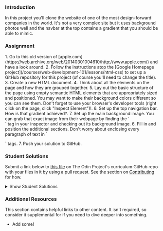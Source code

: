 ### Introduction

In this project you'll clone the website of one of the most design-forward companies in the world. It's not a very complex site but it uses background photos well and the navbar at the top contains a gradient that you should be able to mimic.

### Assignment

<div class="lesson-content__panel" markdown="1">
1. Go to this old version of [apple.com](https://web.archive.org/web/20140301004610/http://www.apple.com/) and have a look around.
2. Follow the instructions atop the [Google Homepage project](/courses/web-development-101/lessons/html-css) to set up a GitHub repository for this project (of course you'll need to change the title).
3. Create a new HTML document.
4. Think about all the elements on the page and how they are grouped together.
5. Lay out the basic structure of the page using empty semantic HTML elements that are appropriately sized and positioned.  You may want to make their background colors different so you can see them.  Don't forget to use your browser's developer tools (right click on the page, click "Inspect Element")!.
6. Set up the top navigation bar.  How is that gradient achieved?.
7. Set up the main background image.  You can grab that exact image from their webpage by finding the `<section class="hero">` tag in your inspector and checking out its background image.
6. Fill in and position the additional sections.  Don't worry about enclosing every paragraph of text in `<p>` tags.
7. Push your solution to GitHub.
</div>

### Student Solutions

Submit a link below to [this file](https://github.com/TheOdinProject/curriculum/blob/master/html_css/project_backgrounds.md) on The Odin Project's curriculum GitHub repo with your files in it by using a pull request. See the section on [Contributing](http://github.com/TheOdinProject/curriculum/blob/master/contributing.md) for how.

<details markdown="block">
  <summary> Show Student Solutions </summary>

* Add your solution below this line!
* [Rizwan's Solution](https://github.com/xRizwan/old-apple-clone) - [View in Browser](https://xrizwan.github.io/old-apple-clone/)
* [CodingCop's Solution](https://github.com/cleve703/apple_homepage) - [View in Browser](http://htmlpreview.github.io/?https://github.com/cleve703/apple_homepage/blob/master/index.html)
* [irlgabriel's Solution](https://github.com/irlgabriel/apple-copy) - [View in Browser](https://irlgabriel.github.io/apple-copy/)
* [Hiro's Solution](https://github.com/hrmtk/old-apple-clone) - [View in Browser](https://hrmtk.github.io/old-apple-clone/)
* [Christian's Solution](https://github.com/rueeazy/apple-clone) - [View in Browser](https://rueeazy.github.io/apple-clone/)
* [hnguye's Solution](https://github.com/hnguye/apple-2012-clone) - [View in Browser](https://hnguye.github.io/apple-2012-clone/)
* [Ideopunk's Solution](https://github.com/Ideopunk/background-practice/) - [View in Browser](https://ideopunk.github.io/background-practice/index.html)
* [Lamia's Solution](https://github.com/LamiaSristy/Apple-clone) - [View in Browser](https://raw.githack.com/LamiaSristy/Apple-clone/feature1/index.html)
* [Alex Zambrano's Solution](https://github.com/Alexoid1/Building-with-Backgrounds-and-Gradients) - [View in Browser](https://alexoid1.github.io/Building-with-Backgrounds-and-Gradients/)
* [Kevin Alves's Solution](https://github.com/kevdeveloper/Apple-project) - [View in Browser](https://rawcdn.githack.com/Kevinalvesdev/Apple-project/92947866fac4fa7c9fcd92cbc9798897b3d0e898/index.html)
* [Lucas Bide's Solution](https://github.com/Lucas-Bide/odin-old-apple) - [View in Browser](https://lucas-bide.github.io/odin-old-apple/index)
* [Run After's Solution](https://github.com/run-after/mock-apple) - [View in Browser](https://run-after.github.io/mock-apple/)
* [descholar's Solution](https://github.com/rahalrazika/apple-old-webpage) - [View in Browser](https://raw.githack.com/rahalrazika/apple-old-webpage/add-apple-webpage/index.html)
* [Alexander Nitiola's Solution](https://github.com/TheCre8tor/apple_old_website) - [View in Browser](https://thecre8tor.github.io/apple_old_website/)
* [skele-666's Solution](https://github.com/skele-666/old-apple-page) - [View in Browser](https://skele-666.github.io/old-apple-page/)
* [Stanley Enow Lekunze's Solution](https://github.com/happiguru/apple.com/tree/apple.com-feature-branch) - [View in Browser](https://rawcdn.githack.com/happiguru/apple.com/c06209f7c6482e81596da43635ef164b4eec23ee/index.html)
* [Witah Georjane's Solution](https://github.com/Georjane/Apple-Website-Webpage.git) - [View in Browser](https://raw.githack.com/Georjane/Apple-Website-Webpage/Apple_Landing_Page/index.html)
* [Adil-Bub's Solution](https://github.com/Adil-Bub/OldApple-2014) - [View in Browser](https://adil-bub.github.io/OldApple-2014/)
* [Christopher Amanor's Solution](https://github.com/krys2fa/apple.com-homepage-clone) - [View in Browser](https://rawcdn.githack.com/krys2fa/apple.com-homepage-clone/1f3506f12a73a8735c50795f5a06aeea6153b982/index.html)
* [Evanson Igiri's Solution](https://github.com/evansinho/Apple.com-clone) - [View in Browser](https://raw.githack.com/evansinho/Apple.com-clone/apple-clone/index.html)
* [Andres Ruiz's Solution](https://github.com/Andrsrz/appledotcome-clone) - [View in Browser](https://andrsrz.github.io/appledotcome-clone/)
* [Yiğit's Solution](https://github.com/yigitm/Apple-Clone) - [View in Browser](https://yigitm.github.io/Apple-Clone/)
* [Haroon Abdulrazaq's Solution](https://github.com/Haroonabdulrazaq/Apple_Clone) - [View in Browser](https://haroonabdulrazaq.github.io/Apple_Clone/)
* [Jose Salvador's Solution](https://github.com/Jsalvadorpp/old-apple-page) - [View in Browser](https://jsalvadorpp.github.io/old-apple-page/)
* [kaliberpoziomka's Solution](https://github.com/kaliberpoziomka/apple-clone) - [View in Browser](https://kaliberpoziomka.github.io/apple-clone/)
* [Uduak Essien's Solution](https://acushlakoncept.github.io/old_version_apple/) - [View in Browser](https://github.com/acushlakoncept/old_version_apple)
* [Mikael's Solution](https://github.com/Mikearaya/apple-clone) - [View in Browser](https://mikearaya.github.io/apple-clone)
* [Julio's Solution](https://github.com/julio22b/backgrounds-gradients) - [View in Browser](https://julio22b.github.io/backgrounds-gradients/)
* [Rarysson's Solution](https://github.com/rarysson/apple-page-clone) - [View in Browser](https://rarysson.github.io/apple-page-clone/)
* [Johongirr's Solution](https://github.com/Johongirr/apple-clone) - [View in Browser](https://johongirr.github.io/apple-clone/)
* [Estela's Solution](https://estelajimero.github.io/building-background/) - [View in Browser](https://estelajimero.github.io/building-background/)
* [ikraamg's Solution](https://github.com/ikraamg/apple.com-clone) - [View in Browser](https://ikraamg.github.io/apple.com-clone/)
* [Igorashs's Solution](https://github.com/igorashs/building-with-backgrounds-and-gradients) - [View in Browser](https://igorashs.github.io/building-with-backgrounds-and-gradients/)
* [Basskip's Solution](https://github.com/Basskip/backgrounds-and-gradients) - [View in Browser](http://basskip.com/backgrounds-and-gradients/)
* [Carlos Anriquez's Solution](https://github.com/canriquez/backgrounds-gradients) - [View in Browser](https://canriquez.github.io/backgrounds-gradients/)
* [Ivancito's Solution](https://github.com/fivan18/apple-clone) - [View in Browser](https://fivan18.github.io/apple-clone/)
* [Katarzyna Kaswen-Wilk's Solution](https://github.com/kikupiku/apple-page-copy) - [View in Browser](https://kikupiku.github.io/apple-page-copy/)
* [Leticia's Solution](https://github.com/gradiva/odin-fullstack-javascript/tree/master/03-HTML_and_CSS/03-CSS/02-Backgrounds_and_Gradients) - [View in Browser](https://gradiva.github.io/backgrounds-and-gradients/)
* [Raiko's Solution](https://github.com/Cypher0/odin-backgrounds-gradients) - [View in Browser](https://cypher0.github.io/odin-backgrounds-gradients/)
* [Braxton Lemmon's Solution](https://github.com/braxtonlemmon/apple-clone) - [View in Browser](https://braxtonlemmon.github.io/apple-clone/)
* [David Auza's Solution](https://github.com/davidauza-engineer/Building-with-Backgrounds-and-Gradients) - [View in Browser](https://davidauza-engineer.github.io/Building-with-Backgrounds-and-Gradients/)
* [Muhammad Ahmad's Solution](https://github.com/thisisMAhmad/apple-homepage) - [View in Browser](https://thisismahmad.github.io/apple-homepage/)
* [Kevin Vuong's Solution](https://github.com/fffear/apple-clone) - [View in Browser](https://fffear.github.io/apple-clone/)
* [Gabriel's Solution](https://github.com/gabytzubaws/old-apple-odin) - [View in Browser](https://gabytzubaws.github.io/old-apple-odin/)
* [Solodov's Solution](https://github.com/solodov-dev/top-apple/) - [View in Browser](https://solodov-dev.github.io/top-apple/)
* [Oluka Denis's Solution](https://github.com/OlukaDenis/Apple-Clone) - [View in Browser](https://rawcdn.githack.com/OlukaDenis/Apple-Clone/b48760e8c8391405f512d89738dbbc5a074aac61/index.html)
* [David Tan's Solution](https://github.com/davecmd/apple-old-webpage-replica) - [View in Browser](https://davecmd.github.io/apple-old-webpage-replica/)
* [Carmine Grossi's Solution](https://github.com/cgrossi/odinproject-apple-clone) - [View in Browser](https://cgrossi.github.io/odinproject-apple-clone/)
* [Eapen's Solution](https://github.com/eapenzacharias/backgrounds-gradients) - [View in Browser](https://eapenzacharias.github.io/backgrounds-gradients/)
* [Benjamin Poore's Solution](https://github.com/bpoore0614/apple-project) - [View in Browser](https://bpoore0614.github.io/apple-project/)
* [bcikota's Solution](https://github.com/bcikota/apple) - [View in Browser](https://bcikota.github.io/apple/)
* [Ohlie's Solution](https://github.com/lco1220/apple_bg-gradients) - [View in Browser](https://lco1220.github.io/apple_bg-gradients/)
* [Bola Buari's Solution](https://github.com/bolah2009/apple-clone) - [View in Browser](https://bolah2009.github.io/apple-clone/)
* [Jason McKee's Solution](https://github.com/jttmckee/odin-apple) - [View in Browser](https://jttmckee.github.io/odin-apple/)
* [Bojo's Solution](https://github.com/BojoZahariev/Apple-old) - [View in Browser](https://bojozahariev.github.io/Apple-old/)
* [Ricala's Solution](https://github.com/Ricala/apple-mock-page) - [View in Browser](https://ricala.github.io/apple-mock-page/)
* [ARaut9's Solution](https://github.com/ARaut9/apple.com_old) - [View in Browser](https://araut9.github.io/apple.com_old/)
* [N00bG1rl's Solution](https://github.com/N00bG1rl/apple-archive) - [View in Browser](https://n00bg1rl.github.io/apple-archive/)
* [Max Garber's Solution](https://github.com/bubblebooy/Odin-HTML5andCSS3) - [View in Browser](https://bubblebooy.github.io/Odin-HTML5andCSS3/apple.html)
* [Chris MacSwan's Solution](https://github.com/cmacswan07/apple_page) - [View in Browser](https://cmacswan07.github.io/apple_page/index.html)
* [Javier Machin's Solution](https://github.com/Javier-Machin/apple-site) - [View in Browser](https://javier-machin.github.io/apple-site/)
* [Yakherder's Solution](https://github.com/yakherder614/Apple-clone) - [View in Browser]( https://yakherder614.github.io/Apple-clone/)
* [SarfrazAnjum's Solution](https://github.com/SarfrazAnjum/TOP_Building-with-Backgrounds-and-Gradients) - [View in Browser](https://sarfrazanjum.github.io/TOP_Building-with-Backgrounds-and-Gradients/)
* [nmac's Solution](https://github.com/nmacawile/old-apple-layout) - [Preview](https://htmlpreview.github.io/?https://github.com/nmacawile/old-apple-layout/blob/master/index.html)
* [Henry Kirya's](https://github.com/harrika/appo) - [View in Browser](https://harrika.github.io/appo/)
* [joaoag's Solution](https://github.com/joaoag/google-homepage) - [View in Browser](https://joaoag.github.io/google-homepage/)
* [theghall's Solution](https://github.com/theghall/odin-apple) - [View in Browser](https://theghall.github.io/odin-apple/)
* [Jmooree30's Solution](https://github.com/jmooree30/apple-clone) - [View in Browser](https://jmooree30.github.io/apple-clone/)
* [Jonathan Yiv's Solution](https://github.com/JonathanYiv/old-apple-homepage) - [View in Browser](http://jonathanyiv.com/old-apple-homepage/)
* [yilmazgunalp's Solution](https://github.com/yilmazgunalp/apple) - [View in Browser](https://yilmazgunalp.github.io/apple)
* [Justine's Solution](https://github.com/justinemar/justinemar.github.io/tree/master/apple) - [View in Browser](https://justinemar.github.io/apple/)
* [Jeff's Solution](https://github.com/jmbothe/apple-landing-page) - [View in Browser](https://jmbothe.github.io/apple-landing-page/)
* [Andrew’s Solution](https://github.com/andrewr224/backgrounds_project) - [View in Browser](https://andrewr224.github.io/backgrounds_project/)
* [Axel’s Solution](https://github.com/afuh/appel) - [View in Browser](https://afuh.github.io/appel/)
* [Rhys B's Solution](https://github.com/105ron/apple) - [View in Browser](https://105ron.github.io/apple/)
* [Pawel R's Solution](https://github.com/PawelRokosz/apple-homepage) - [View in Browser](https://htmlpreview.github.io/?https://github.com/PawelRokosz/apple-homepage/blob/master/index.html)
* [Jason Ellis's Solution](https://github.com/jason-ellis/apple-homepage) - [View in Browser](http://htmlpreview.github.io/?https://github.com/jason-ellis/apple-homepage/blob/master/index.html)
* [Shouvik Roy's Solution](https://github.com/royshouvik/applehome) - [View in Browser](http://htmlpreview.github.io/?https://github.com/royshouvik/applehome/blob/master/index.html)
* [Meher Chandan's Solution](https://github.com/meherchandan/Apple_Project) - [View in Browser](http://htmlpreview.github.io/?https://github.com/meherchandan/Apple_Project/blob/master/Index.html)
* [Devon's Solution](https://github.com/defitjo/backgrounds-and-gradients) - [View in Browser](https://defitjo.github.io/backgrounds-and-gradients/)
* [Artur Janik's Solution](https://github.com/ArturJanik/ProjectApple) - [View in Browser](http://htmlpreview.github.io/?https://github.com/ArturJanik/ProjectApple/blob/master/index2.html)
* [Ryan Jordan's Solution](https://github.com/krjordan/odin-project/tree/master/apple-project) - [View in Browser](http://htmlpreview.github.io/?https://github.com/krjordan/odin-project/tree/master/apple-project/index.html)
* [Hailey Foster's Solution](https://github.com/hmfoster/apple-backgrounds.git) - [View in Browser](http://htmlpreview.github.io/?https://github.com/hmfoster/apple-backgrounds/blob/master/index.html)
* [Frank Peelen's Solution](https://github.com/FrankPeelen/Apple-CSS) - [View in Browser](https://rawgit.com/FrankPeelen/Apple-CSS/master/index.html)
* [AyeSea's Solution](https://github.com/AyeSea/apple-homepage) - [View in Browser](https://htmlpreview.github.io/?https://github.com/AyeSea/apple-homepage/blob/master/index.html)
* [AtActionPark's Solution](https://github.com/AtActionPark/odin_backgrounds_and_gradients) - [View in Browser](https://htmlpreview.github.io/?https://github.com/AtActionPark/odin_backgrounds_and_gradients/blob/master/main.html)
* [Voreny's Solution](https://github.com/Gelio/apple-homepage) - [View in Browser](http://gelio.github.io/apple-homepage/)
* [Dusan Milosavljevic's Solution](https://github.com/dusanmilosavljevic1624/Project-Backgrounds-and-Gradients) - [View in Browser](http://dusanmilosavljevic1624.github.io/Project-Backgrounds-and-Gradients/)
* [Noman karim's Solution](https://github.com/nomankarim/apple.com) - [View in Browser](https://htmlpreview.github.io/?https://github.com/nomankarim/apple.com/blob/master/index.html)
* [Cameron Kelley's Solution](https://github.com/cameronjkelley/the_odin_project/tree/master/html5_css3/apple-homepage) - [View in Browser](https://htmlpreview.github.io/?https://github.com/cameronjkelley/the_odin_project/blob/master/html5_css3/apple-homepage/index.html)
* [Luke Walker's Solution](https://github.com/ubershibs/odin-html-css/tree/master/apple) - [View in Browser](https://htmlpreview.github.io/?https://github.com/ubershibs/odin-html-css/blob/master/apple/index.html)
* [cdouglass's Solution](https://github.com/cdouglass/odin-project-exercises/blob/master/html-css/backgrounds-and-gradients/touchstone.html) cloning [http://touchstonejs.io/](http://touchstonejs.io/) - [View in Browser](https://htmlpreview.github.io/?https://github.com/cdouglass/odin-project-exercises/blob/master/html-css/backgrounds-and-gradients/touchstone.html)
* [Miguel Herrera's Solution](https://github.com/migueloherrera/apple) - [View in Browser](https://htmlpreview.github.io/?https://github.com/migueloherrera/apple/blob/master/index.html)
* [J-kaizen's Solution](https://github.com/J-kaizen/TheOdinProject/tree/master/HTML_CSS/gradients) - [View in Browser](https://htmlpreview.github.io/?https://github.com/J-kaizen/TheOdinProject/blob/master/HTML_CSS/gradients/index.html)
* [csrail's Solution](https://github.com/csrail/apple-mock) - [View in Browser](https://rawgit.com/csrail/apple-mock/master/index.html)
* [Paul Shonk's Solution](https://github.com/pshonk/apple)
* [cindygao93's Solution](https://github.com/cindygao93/google-homepage) - [View in Browser](https://cindygao93.github.io/google-homepage/)
* [David Chapman's Solution](https://github.com/davidchappy/odin_training_projects/tree/master/html-backgrounds-gradients
) - [View in Browser](https://davidchappy.github.io/html-backgrounds-gradients/)
* [Flint Mayers' Solution](https://github.com/FlintMayers/Backgrounds-and-Gradients-with-Apple) - [View in Browser](https://flintmayers.github.io/Backgrounds-and-Gradients-with-Apple-/)
* [Daunenok's Solution](https://github.com/daunenok/apple) - [View in Browser](https://daunenok.github.io/apple/)
* [Austin's Solution](https://github.com/CouchofTomato/apple-clone)
* [Beth Rathbone's Solution](https://github.com/bethrath/apple-homepage) - [View in Browser](http://htmlpreview.github.io/?https://github.com/bethrath/apple-homepage/blob/master/index.html)
* [Leah Xia's Solution](https://github.com/LeahXia/apple.git) - [View in Browser](https://leahxia.github.io/apple/)
* [husein's Solution](https://github.com/hosghf/apple-page-rubuild) - [View in Browser](https://htmlpreview.github.io/?https://github.com/hosghf/apple-page-rubuild/blob/master/index.html)
* [Adonias Dantas's Solution](https://github.com/adoniasdantas/apple-homepage) - [View in Browser](https://adoniasdantas.github.io/apple-homepage/)
* [Neil Cudden's Solution](https://github.com/ncud4bloc/Apple/) - [View in Browser](https://ncud4bloc.github.io/Apple/HTML/index.html)
* [Paul McGarry's Solution](https://github.com/thiswillhavetodo/apple-background-images) - [View in Browser](https://thiswillhavetodo.github.io/apple-background-images/index.html)
* [DV's Solution](https://github.com/dvislearning/odin-apple-clone) - [View in Browser](https://htmlpreview.github.io/?https://github.com/dvislearning/odin-apple-clone/blob/master/index.html)
* [Francisco Carlos's Solution](https://github.com/fcarlosdev/apple-old-layout) - [View in Browser](https://fcarlosdev.github.io/apple-old-layout/)
* [Mike Smith's Solution](https://github.com/MikeSS281986/Old-School-Apple-Page) - [View in Browser](https://mikess281986.github.io/Old-School-Apple-Page/)
* [Elena's Solution](https://github.com/elena-sam/css-backgrounds) - [View in Browser](https://elena-sam.github.io/css-backgrounds/)
* [Punnadittr's Solution](https://github.com/punnadittr/apple-home) - [View in Browser](https://punnadittr.github.io/apple-home/)
* [aznafro's Solution](https://github.com/aznafro/apple) - [View in Browser](https://aznafro.github.io/apple/)
* [Areeba's Solution](https://github.com/AREEBAISHTIAQ/Apple-homepage) - [View in Browser](https://areebaishtiaq.github.io/Apple-homepage/)
* [Taylor J's Solution](https://github.com/taylorjohannsen/applemockup) - [View in Browser](https://taylorjohannsen.github.io/applemockup/)
* [Ghassan's Solution](https://github.com/GT001/TOP-Apple.com-Clone) - [View in Browser](https://gt001.github.io/TOP-Apple.com-Clone/)
* [Doris's Solution](https://github.com/dsmchen/apple-homepage) - [View in Browser](https://dsmchen.github.io/apple-homepage/)
* [Kelvin L's Solution](https://github.com/kelvin8773/apple-homepage) - [View in Browser](https://kelvin8773.github.io/apple-homepage/)
* [Antonio Marcos's Solution](https://github.com/AMarcosCastelo/apple-clone-homepage) - [View in Browser](https://amarcoscastelo.github.io/apple-clone-homepage/)
* [Carlos Del Real's Solution](https://github.com/carloshdelreal/Building-with-Backgrounds-and-Gradients) - [View in Browser](https://carloshdelreal.github.io/Building-with-Backgrounds-and-Gradients/)
* [Halkim's Solution](https://github.com/halkim44/apple-site-clone) - [View in Browser](https://halkim44.github.io/apple-site-clone/)
* [Miguel's Solution](https://github.com/mapra99/appleClone)
* [Aron's Solution](https://github.com/aronfischer/old-apple-homepage) - [View in Browser](https://aronfischer.github.io/old-apple-homepage/)
* [Sebastian's Solution](https://github.com/lBuggie/apple-2014-clone) - [View in Browser](https://lbuggie.github.io/apple-2014-clone/)
* [0xtaf's Solution](https://github.com/0xtaf/css-apple) - [View in Browser](https://0xtaf.github.io/css-apple/)
* [Adriel Bruno's Solution](https://github.com/AdrielTrigger/top-apple-page-clone) - [View in Browser](https://adrieltrigger.github.io/top-apple-page-clone/)
* [themetar's Solution](https://github.com/themetar/apple-frontpage-mockup) - [View in Browser](https://themetar.github.io/apple-frontpage-mockup/)
* [Veskenazi's Solution](https://github.com/veskenazi/apple-homepage-clone) - [View in Browser](https://veskenazi.github.io/apple-homepage-clone/)
* [ranmaru22's Solution](https://github.com/ranmaru22/the_odin_project/tree/master/old-apple-clone) - [View in Browser](https://ranmaru22.github.io/the_odin_project/old-apple-clone/)
* [jamesredux's Solution](https://github.com/Jamesredux/apple-clone) - [View in Browser](https://jamesredux.github.io/apple-clone/)
* [mangakiko's Solution](https://github.com/magakiko/Apple) - [View in Browser](https://magakiko.github.io/Apple/)
* [barrysweeney's Solution](https://github.com/barrysweeney/apple-site-clone) - [View in Browser](https://barrysweeney.github.io/apple-site-clone)
* [bhenning83's Solution](https://github.com/bhenning83/apple-homepage) - [View in Browser](https://bhenning83.github.io/apple-homepage/)
* [Timework's Solution](https://github.com/Timework/apple-clone) - [View in Browser](https://timework.github.io/apple-clone/)
* [AnsellMaximilian's Solution](https://github.com/AnsellMaximilian/old-apple-clone) - [View in Browser](https://ansellmaximilian.github.io/old-apple-clone/)
* [Kenneth H's Solution](https://github.com/kholston/old-apple) - [View in Browser](https://kholston.github.io/old-apple/)
* [Sanyogita's Solution](https://github.com/SanyogitaPandit/html-css/tree/master/backgrounds-n-gradiants)
* [icepick-pauly's Solution](https://github.com/icepick-pauly/top_htmlcss_appleclone) - [View in Browser](https://icepick-pauly.github.io/top_htmlcss_appleclone/)
* [Mickey's Solution](https://github.com/Daidelos/Apple) - [View in Browser](https://daidelos.github.io/Apple/)
* [Nijepa's Solution](https://github.com/nijepa/building-with-backgrounds-and-gradients) - [View in Browser](https://nijepa.github.io/building-with-backgrounds-and-gradients/)
</details>

### Additional Resources

This section contains helpful links to other content. It isn't required, so consider it supplemental for if you need to dive deeper into something.

* Add some!
